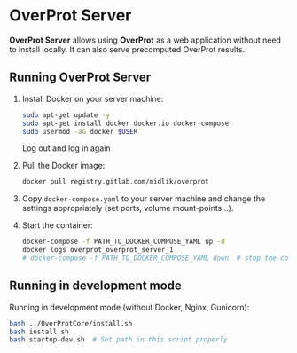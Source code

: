 # OverProt Server

**OverProt Server** allows using **OverProt** as a web application without need to install locally. It can also serve precomputed OverProt results.

## Running OverProt Server

1. Install Docker on your server machine:

    ```bash
    sudo apt-get update -y
    sudo apt-get install docker docker.io docker-compose
    sudo usermod -aG docker $USER
    ```

    Log out and log in again

2. Pull the Docker image:

    ```bash
    docker pull registry.gitlab.com/midlik/overprot
    ```

3. Copy `docker-compose.yaml` to your server machine and change the settings appropriately (set ports, volume mount-points...).

4. Start the container:

    ```bash
    docker-compose -f PATH_TO_DOCKER_COMPOSE_YAML up -d
    docker logs overprot_overprot_server_1 
    # docker-compose -f PATH_TO_DOCKER_COMPOSE_YAML down  # stop the container
    ```

## Running in development mode

Running in development mode (without Docker, Nginx, Gunicorn):

```bash
bash ../OverProtCore/install.sh
bash install.sh
bash startup-dev.sh  # Set path in this script properly
```
